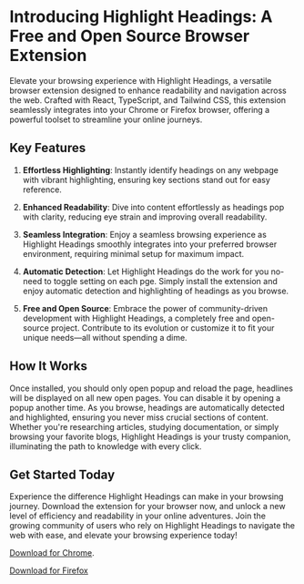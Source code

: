 # Introducing Highlight Headings: A Free and Open Source Browser Extension

Elevate your browsing experience with Highlight Headings, a versatile browser extension designed to enhance readability and navigation across the web. Crafted with React, TypeScript, and Tailwind CSS, this extension seamlessly integrates into your Chrome or Firefox browser, offering a powerful toolset to streamline your online journeys.

## Key Features

1. **Effortless Highlighting**: Instantly identify headings on any webpage with vibrant highlighting, ensuring key sections stand out for easy reference.

2. **Enhanced Readability**: Dive into content effortlessly as headings pop with clarity, reducing eye strain and improving overall readability.

3. **Seamless Integration**: Enjoy a seamless browsing experience as Highlight Headings smoothly integrates into your preferred browser environment, requiring minimal setup for maximum impact.

4. **Automatic Detection**: Let Highlight Headings do the work for you no-need to toggle setting on each pge. Simply install the extension and enjoy automatic detection and highlighting of headings as you browse.

5. **Free and Open Source**: Embrace the power of community-driven development with Highlight Headings, a completely free and open-source project. Contribute to its evolution or customize it to fit your unique needs—all without spending a dime.

## How It Works

Once installed, you should only open popup and reload the page, headlines will be displayed on all new open pages. You can disable it by opening a popup another time. As you browse, headings are automatically detected and highlighted, ensuring you never miss crucial sections of content. Whether you're researching articles, studying documentation, or simply browsing your favorite blogs, Highlight Headings is your trusty companion, illuminating the path to knowledge with every click.

## Get Started Today

Experience the difference Highlight Headings can make in your browsing journey. Download the extension for your browser now, and unlock a new level of efficiency and readability in your online adventures. Join the growing community of users who rely on Highlight Headings to navigate the web with ease, and elevate your browsing experience today!

[Download for Chrome](https://chromewebstore.google.com/detail/ogjomkppgbidflclhocfmkpofjhgpfai).

[Download for Firefox](https://addons.mozilla.org/ru/firefox/addon/highlight-heading/)
